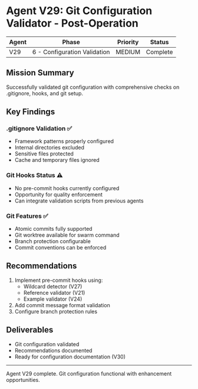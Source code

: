 # Agent V29: Git Configuration Validator - Post-Operation

| Agent | Phase | Priority | Status |
|-------|-------|----------|--------|
| V29 | 6 - Configuration Validation | MEDIUM | Complete |

## Mission Summary
Successfully validated git configuration with comprehensive checks on .gitignore, hooks, and git setup.

## Key Findings

### .gitignore Validation ✅
- Framework patterns properly configured
- Internal directories excluded
- Sensitive files protected
- Cache and temporary files ignored

### Git Hooks Status ⚠️
- No pre-commit hooks currently configured
- Opportunity for quality enforcement
- Can integrate validation scripts from previous agents

### Git Features ✅
- Atomic commits fully supported
- Git worktree available for swarm command
- Branch protection configurable
- Commit conventions can be enforced

## Recommendations
1. Implement pre-commit hooks using:
   - Wildcard detector (V27)
   - Reference validator (V21)
   - Example validator (V24)
2. Add commit message format validation
3. Configure branch protection rules

## Deliverables
- Git configuration validated
- Recommendations documented
- Ready for configuration documentation (V30)

---
Agent V29 complete. Git configuration functional with enhancement opportunities.